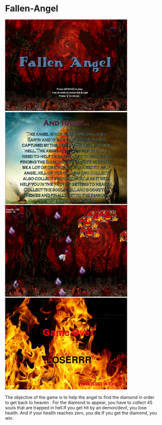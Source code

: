 # Fallen-Angel
<img src ="https://github.com/azahra1598/Fallen-Angel/blob/master/game%20plan/2.PNG" width = "400" height = "300">
<img src ="https://github.com/azahra1598/Fallen-Angel/blob/master/game%20plan/3.PNG" width = "400" height = "300">
<img src ="https://github.com/azahra1598/Fallen-Angel/blob/master/game%20plan/5.PNG" width = "400" height = "300">
<img src ="https://github.com/azahra1598/Fallen-Angel/blob/master/game%20plan/1.PNG" width = "400" height = "300">
<p> The objective of the game is to help the angel to find the diamond in order to get back to heaven . For the diamond to appear, you have to collect 45 souls that are trapped in hell.If you get hit by an demon/devil, you lose health. And if your health reaches zero, you die.If you get the diamond, you win. </p>

